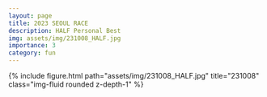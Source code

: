 ```yaml
---
layout: page
title: 2023 SEOUL RACE
description: HALF Personal Best
img: assets/img/231008_HALF.jpg
importance: 3
category: fun
---
```


<div class="row mt-3">
    <!-- Image -->
    <div class="col-sm mt-3 mt-md-0">
        {% include figure.html path="assets/img/231008_HALF.jpg" title="231008" class="img-fluid rounded z-depth-1" %}
    </div>
</div>